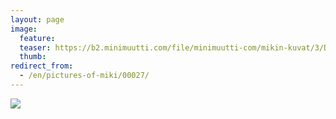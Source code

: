 ```yaml
---
layout: page
image:
  feature:
  teaser: https://b2.minimuutti.com/file/minimuutti-com/mikin-kuvat/3/DSC08555-245px.jpg
  thumb:
redirect_from:
  - /en/pictures-of-miki/00027/
---
```


![](https://b2.minimuutti.com/file/minimuutti-com/mikin-kuvat/3/DSC08555-800px.jpg)
